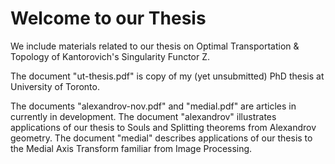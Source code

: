 # Welcome to our Thesis 
We include materials related to our thesis on Optimal Transportation &amp; Topology of Kantorovich's Singularity Functor Z.

The document "ut-thesis.pdf" is copy of my (yet unsubmitted) PhD thesis at University of Toronto.

The documents "alexandrov-nov.pdf" and "medial.pdf" are articles in currently in development. The document "alexandrov" illustrates applications of our thesis to Souls and Splitting theorems from Alexandrov geometry. The document "medial" describes applications of our thesis to the Medial Axis Transform familiar from Image Processing.   
